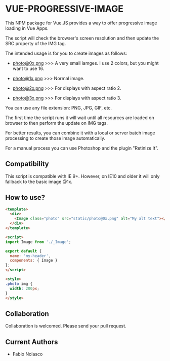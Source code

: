 # VUE-PROGRESSIVE-IMAGE

This NPM package for Vue.JS provides a way to offer progressive image loading in Vue Apps.

The script will check the browser's screen resolution and then update the SRC property of the IMG tag.

The intended usage is for you to create images as follows:

- photo@0x.png >>> A very small iamges. I use 2 colors, but you might want to use 16.

- photo@1x.png >>> Normal image.

- photo@2x.png >>> For displays with aspect ratio 2.

- photo@3x.png >>> For displays with aspect ratio 3.

You can use any file extension: PNG, JPG, GIF, etc.

The first time the script runs it will wait until all resources are loaded on browser to then perform the update on IMG tags.

For better results, you can combine it with a local or server batch image processing to create those image automatically.

For a manual process you can use Photoshop and the plugin "Retinize It".


## Compatibility

This script is compatible with IE 9+. However, on IE10 and older it will only fallback to the basic image @1x.


## How to use?

```html
<template>
  <div>
    <Image class="photo" src="static/photo@0x.png" alt="My alt text"></Image>
  </div>
</template>

<script>
import Image from './_Image';

export default {
  name: 'my-header',
  components: { Image }
};
</script>

<style>
.photo img {
  width: 200px;
}
</style>
```

## Collaboration

Collaboration is welcomed. Please send your pull request.

## Current Authors

- Fabio Nolasco
